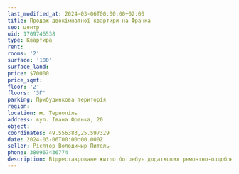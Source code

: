 ```yaml
---
last_modified_at: 2024-03-06T00:00:00+02:00
title: Продаж двокімнатної квартири на Франка
seo: центр
uid: 1709746538
type: Квартира
rent:
rooms: '2'
surface: '100'
surface_land:
price: $70000
price_sqmt:
floor: '2'
floors: '3Г'
parking: Прибудинкова територія
region:
location: м. Тернопіль
address: вул. Івана Франка, 20
object:
coordinates: 49.556383,25.597329
date: 2024-03-06T00:00:00.000Z
seller: Рієлтор Володимир Питель
phone: 380967436774
description: Відреставроване житло ботребує додаткових ремонтно-оздоблювальних робіт
---
```

